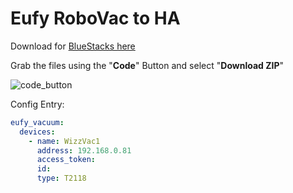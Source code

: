 # Eufy RoboVac to HA

Download for [BlueStacks here](https://www.bluestacks.com/)

Grab the files using the "**Code**" Button and select "**Download ZIP**"

![code_button](https://user-images.githubusercontent.com/51385971/135938718-13bb186b-e18d-47f7-8e08-269cc2a904be.jpg)

Config Entry:
``` yaml
eufy_vacuum:
  devices:
    - name: WizzVac1
      address: 192.168.0.81
      access_token: 
      id: 
      type: T2118
```
